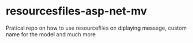 # resourcesfiles-asp-net-mv
Pratical repo on how to use resourcefiles on diplaying message, custom name for the model and much more
